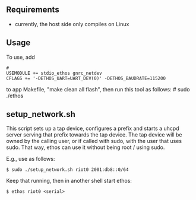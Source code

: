 ## Requirements

- currently, the host side only compiles on Linux

## Usage

To use, add

    #
    USEMODULE += stdio_ethos gnrc_netdev
    CFLAGS += '-DETHOS_UART=UART_DEV(0)' -DETHOS_BAUDRATE=115200

to app Makefile, "make clean all flash", then run this tool as follows:
    # sudo ./ethos <tap-device> <serial>

## setup_network.sh

This script sets up a tap device, configures a prefix and starts a uhcpd server
serving that prefix towards the tap device.
The tap device will be owned by the calling user, or if called with sudo, with
the user that uses sudo. That way, ethos can use it without being root / using
sudo.

E.g., use as follows:

    $ sudo ./setup_network.sh riot0 2001:db8::0/64

Keep that running, then in another shell start ethos:

    $ ethos riot0 <serial>
